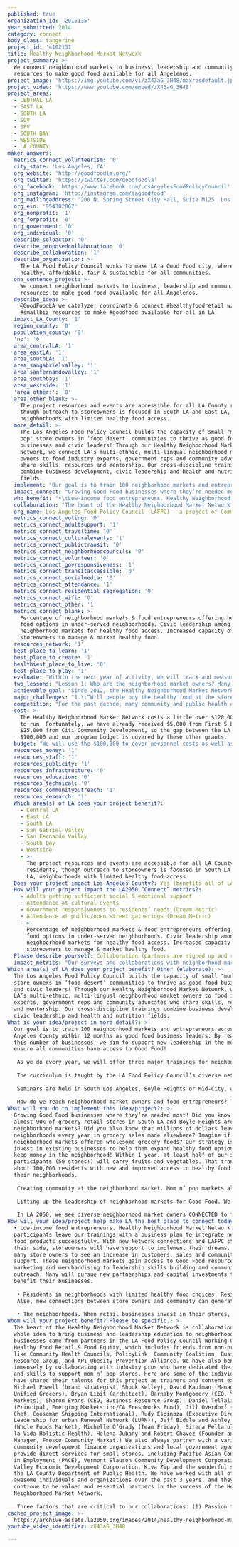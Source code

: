 ```yaml
---
published: true
organization_id: '2016135'
year_submitted: 2014
category: connect
body_class: tangerine
project_id: '4102131'
title: Healthy Neighborhood Market Network
project_summary: >-
  We connect neighborhood markets to business, leadership and community
  resources to make good food available for all Angelenos.
project_image: 'https://img.youtube.com/vi/zX43aG_3H48/maxresdefault.jpg'
project_video: 'https://www.youtube.com/embed/zX43aG_3H48'
project_areas:
  - CENTRAL LA
  - EAST LA
  - SOUTH LA
  - SGV
  - SFV
  - SOUTH BAY
  - WESTSIDE
  - LA COUNTY
maker_answers:
  metrics_connect_volunteerism: '0'
  city_state: 'Los Angeles, CA'
  org_website: 'http://goodfoodla.org/'
  org_twitter: 'https://twitter.com/goodfoodla'
  org_facebook: 'https://www.facebook.com/LosAngelesFoodPolicyCouncil'
  org_instagram: 'http://instagram.com/lagoodfood'
  org_mailingaddress: '200 N. Spring Street City Hall, Suite M125. Los Angeles, CA 90012'
  org_ein: '954302067'
  org_nonprofit: '1'
  org_forprofit: '0'
  org_government: '0'
  org_individual: '0'
  describe_soloactor: '0'
  describe_proposedcollaboration: '0'
  describe_collaboration: '1'
  describe_organization: >-
    The LA Food Policy Council works to make LA a Good Food city, where food is
    healthy, affordable, fair & sustainable for all communities.
  one_sentence_project: >-
    We connect neighborhood markets to business, leadership and community
    resources to make good food available for all Angelenos.
  describe_idea: >-
    @GoodFoodLA we catalyze, coordinate & connect #healthyfoodretail w/
    #smallbiz resources to make #goodfood available for all in LA.
  impact_LA_County: '1'
  region_county: '0'
  population_county: '0'
  'no': '0'
  area_centralLA: '1'
  area_eastLA: '1'
  area_southLA: '1'
  area_sangabrielvalley: '1'
  area_sanfernandovalley: '1'
  area_southbay: '1'
  area_westside: '1'
  'area_other:': '0'
  area_other_blank: >-
    The project resources and events are accessible for all LA County residents,
    though outreach to storeowners is focused in South LA and East LA,
    neighborhoods with limited healthy food access. 
  more_detail: >-
    The Los Angeles Food Policy Council builds the capacity of small "mom n’
    pop" store owners in ‘food desert’ communities to thrive as good food
    businesses and civic leaders! Through our Healthy Neighborhood Market
    Network, we connect LA’s multi-ethnic, multi-lingual neighborhood market
    owners to food industry experts, government reps and community advocates who
    share skills, resources and mentorship. Our cross-discipline trainings
    combine business development, civic leadership and health and nutrition
    fields. 
  implement: "Our goal is to train 100 neighborhood markets and entrepreneurs across Los Angeles County within 12 months as good food business leaders. By reaching this number of businesses, we aim to support new leadership in the movement to ensure all communities have access to Good Food!\r\n\r\nAs we do every year, we will offer three major trainings for neighborhood markets and food entrepreneurs, one conducted in Korean, one in Spanish and a large multi-lingual gathering called “Healthy Foods, Healthy Businesses.” This year, we are excited to unveil our complete multi-discipline curriculum which is specifically designed for neighborhood retailers and entrepreneurs serving low-income communities in Los Angeles. The seminars help businesses achieve “triple-bottom” line impacts, helping them grow their business, sell a healthier product and better serve the community. \r\n\r\nThe curriculum is taught by the LA Food Policy Council’s diverse network of industry, government and non-profit professionals who bring decades of experience in food retail, wholesale, distribution, public health and community development. Topics covered include marketing, merchandising, store design, procurement and vendor relationships, profitability of fresh food, financing, store upgrades, health, nutrition and community partnerships. Participants walk out with an action plan for their new healthy business and tons of new contacts to help them along the way. \r\n\r\nSeminars are held in South Los Angeles, Boyle Heights or Mid-City, where there is a high concentration of neighborhood markets and the greatest need for more healthy food options. This year, we are excited to hold our first-ever “train the trainers” event for healthy neighborhood market owners who are ready to share what they have learned with their peers. We believe in the leadership and experiential know-how of small business owners and have seen that peer-to-peer learning makes a huge impact. \r\n\r\nHow do we reach neighborhood market owners and food entrepreneurs? To date, we have touched over 400 small food businesses in “food desert” neighborhoods by putting our boots on the ground and reaching out. Every year, our multi-lingual (Korean and Spanish speaking) staff spend countless hours walking the block and visiting store owners across LA to learn about their business needs and connect them to resources. We also circulate newsletters and radio advertisements and partner directly with business associations. We’re ready to grow the Network! "
  impact_connect: "Growing Good Food businesses where they’re needed most! Did you know that almost 90% of grocery retail stores in South LA and Boyle Heights are small neighborhood markets? Did you also know that millions of dollars leave these neighborhoods every year in grocery sales made elsewhere? Imagine if ALL neighborhood markets offered wholesome grocery foods? Our strategy is to invest in existing businesses to help them expand healthy food options and keep money in the neighborhood! Within 1 year, at least half of our storeowner participants (50 stores!) will carry fruits and vegetables. That translates to about 100,000 residents with new and improved access to healthy food right in their neighborhoods.\r\n\r\nCreating community at the neighborhood market. Mom n’ pop markets already act as community hubs in many neighborhoods, where locals share tips and friendly chisme while picking up their daily goods. How can we take that kind of neighborhood connectivity to the next level? Our project facilitates partnerships between markets and their local neighborhood institutions like schools, clinics, libraries, churches and neighborhood councils to unite together as “Good Food Neighbors.” That means they’ve pledged to spread the word about the good eats now available at their local corner store. The store becomes the site of healthy cooking demos, smoothie sampling and health consultations. Working together, market owners and their neighbors create a safe, clean, community-serving space. It’s a “win-win!”\r\n\r\nLifting up the leadership of neighborhood markets for Good Food. We believe that in order to create a Good Food system in LA, we need to invest in the leadership of those who have been historically disenfranchised. Neighborhood markets in LA are mostly Korean, Latino or African-American family-run businesses. Many are immigrants or first-generation, with limited formal education. We’ve found that they have a TON of great ideas about improving their communities. Through public speaking, media and peer teaching, the Healthy Neighborhood Market Network is a forum for store owners to participate in civic and policy discussions on what can create economically just, vibrant and healthy communities.\r\n\r\nIn LA 2050, we see diverse neighborhood market owners CONNECTED to fellow food businesses, neighborhood leaders, government reps and each other in mutually beneficial ways that improve the health of communities through good food, local business and increased civic participation."
  who_benefit: "•\tLow-income food entrepreneurs. Healthy Neighborhood Market Network participants leave our trainings with a business plan to integrate new healthy food products successfully. With new Network connections and LAFPC staff by their side, storeowners will have support to implement their dreams. We expect many store owners to see an increase in customers, sales and community support. These neighborhood markets gain access to Good Food resources from marketing and merchandising to leadership skills building and community outreach. Many will pursue new partnerships and capital investments that will benefit their businesses.\r\n\r\n•\tResidents in neighborhoods with limited healthy food choices. Residents benefit from expanded choices for places to buy fresh fruits, vegetables and other wholesome food products. By making the “healthy choice the easy choice,” residents’ prospects for improved diet and health go up. This is especially great for young people, the elderly and transit-dependent, who rely more on nearby-by neighborhood markets for food. Hopefully, over time, this will lead to a decrease in diet-related health challenges like diabetes and obesity, which impact low-income communities of color disproportionately. \r\nAlso, new connections between store owners and community can generate mutual growth opportunities. In one case, a team of high school students partnered with their local merchant to survey youth on their interest in healthy food, create marketing materials, and plan a block party for the “grand re-opening” of the store as a healthy market. In turn, the store owner acted as a mentor and hosted two students as interns.\r\n\r\n•\tThe neighborhoods. When retail businesses invest in their stores, the whole neighborhood benefits. Revitalized food retail improves commercial corridors, creates destinations and strengthens neighborhood identity. As neighborhood markets become active community hubs for sharing health resources, this also means safer, more walkable and connected neighborhoods. It’s a way to invest in low-income neighborhoods while mitigating displacement, since local businesses are more likely to employ and spend their money locally. We target the trainings and services to store owners in historically disinvested neighborhoods with limited healthy food options. Most Healthy Neighborhood Market Network storeowners hail from South Los Angeles, Boyle Heights, East Los Angeles, Mid-City and Koreatown, East Hollywood and Northeast San Fernando Valley."
  collaboration: "The heart of the Healthy Neighborhood Market Network is collaboration! The whole idea to bring business and leadership education to neighborhood food businesses came from partners in the LA Food Policy Council Working Group on Healthy Food Retail & Food Equity, which includes friends from non-profits like Community Health Councils, PolicyLink, Community Coalition, Business Resource Group, and API Obesity Prevention Alliance. We have also benefited immensely by collaborating with industry pros who have dedicated their time and skills to support mom n’ pop stores. Here are some of the individuals who have shared their talents for this project as trainers and content experts:  Michael Powell (brand strategist, Shook Kelley), David Kaufman (Manager, Unified Grocers), Bryan Libit (architect), Barnaby Montgomery (CEO, Yummy.com Markets), Sharon Evans (CEO, Business Resource Group), Daniel Tellalian (Principal, Emerging Markets inc/CA FreshWorks Fund), Jill Overdorf (Executive Chef, Cooseman Shipping International), Rudy Espinoza (Executive Director, Leadership for urban Renewal Network (LURN)), Jeff Biddle and Ashley Gibbons (Whole Foods Market), Michelle O’Grady (Team Friday), Sirena Pellarollo (Viva la Vida Holistic Health), Helena Jubany and Robert Chavez (Founder and General Manager, Fresco Community Market.) We also always partner with a variety of community development finance organizations and local government agencies who provide direct services for small stores, including Pacific Asian Consortium in Employment (PACE), Vermont Slauson Community Development Corporation, Valley Economic Development Corporation, Kiva Zip and the wonderful staff at the LA County Department of Public Health. We have worked with all of these awesome individuals and organizations over the past 3 years, and they will continue to be valued and essential partners in the success of the Healthy Neighborhood Market Network. \r\n\r\nThree factors that are critical to our collaborations: (1) Passion for food equity: the idea that all communities deserve access to fresh, affordable food (2) A shared belief that we need to reach across silos in order to make long-lasting change. We need diverse talents, expertise and perspectives to get the kind of food system change we all hope for, and (3) The demonstrated success of the “collective impact” model: all our powers combined will ensure equitable opportunities for education and well-being in the future. "
  org_name: Los Angeles Food Policy Council (LAFPC) – a project of Community Partners
  metrics_connect_voting: '0'
  metrics_connect_adultsupport: '1'
  metrics_connect_traveltime: '0'
  metrics_connect_culturalevents: '1'
  metrics_connect_publictransit: '0'
  metrics_connect_neighborhoodcouncils: '0'
  metrics_connect_volunteer: '0'
  metrics_connect_govresponsiveness: '1'
  metrics_connect_transitaccessible: '0'
  metrics_connect_socialmedia: '0'
  metrics_connect_attendance: '1'
  metrics_connect_residential segregation: '0'
  metrics_connect_wifi: '0'
  metrics_connect_other: '1'
  metrics_connect_blank: >-
    Percentage of neighborhood markets & food entrepreneurs offering healthy
    food options in under-served neighborhoods. Civic leadership among
    neighborhood markets for healthy food access. Increased capacity of
    storeowners to manage & market healthy food.
  resources_network: '1'
  best_place_to_learn: '1'
  best_place_to_create: '1'
  healthiest_place_to_live: '0'
  best_place_to_play: '1'
  evaluate: "Within the next year of activity, we will track and measure our progress toward several indicators of success: \r\n\r\n•\tPercentage of neighborhood markets and food entrepreneurs offering healthy food options in under-served neighborhoods. Success is defined by at least 50% of neighborhood market owners trained (approximately 50 new stores) introducing new produce within 6 months of the training. We will conduct pre- and post-surveys at the training as well as follow up surveys within 3 months to verify that new healthy food products are available. Baseline data is the quantity and quality of healthy food products in stores before participation in HNMN and target data is a minimum increase of 3 new, prominently displayed produce products in the store.\r\n\r\n•\tIncreased knowledge, skills and aptitudes of nutrition, community health, management of fresh produce and other healthy food business skills among neighborhood market owners in under-served communities. Success is defined as a majority of participating storeowners demonstrate confidence and skills in operationalizing fresh inventory. This will ensure the long-term viability of the new fresh produce in the store. Baseline data is the documented knowledge, skills and aptitudes of storeowners prior to the training and the target data are quantitative and qualitative improvements in the area of nutrition, health and healthy food business. \r\n\r\n•\tIncreased civic leadership among small neighborhood markets in efforts to increase availability of healthy food in under-served communities. Success is defined as the demonstrated leadership of 3 neighborhood market owners as peer role models that help change the way the neighborhood market sector conducts business. This outcome is measured by market owner participation in trainings as peer teachers and at least three high-visibility public speaking events with the news media or civic spaces. This will be documented through news articles, photographs, videos and event write-ups that include quotes by storeowners. \r\n\r\nWe will also track and report revenue increases and new jobs created among the total cohort, how many participants pursue additional capital resources to grow their businesses and the results of any new partnerships formed as a result of the Healthy Neighborhood Market Network."
  two_lessons: "Lesson 1: Who are the neighborhood market owners? Many neighborhood markets in Los Angeles are family-owned and operated by immigrant or first generation entrepreneurs. Though passionate and driven, many do not have the time or resources to advance their education in ways that benefit their business and community. At times, limited language skills can be a barrier as well. The Healthy Neighborhood Market Network was designed to meet the specific needs of small food businesses operating in historically disenfranchised communities. Our seminars are offered in Spanish, Korean and English, and at times of the week that are best for small store owners. We also do extensive “boots on the ground” outreach and in-store consulting so that store owners can receive valuable information and resources directly in their place of business. \r\n\r\nLesson 2: The fresh food business can be tricky! Not only is the business owner dealing with thin profit margins, but also a perishable product. Neighborhood markets owners and other intrepid food entrepreneurs are increasingly interested in fresh and healthy food, but they need new business models to ensure their foray into fresh is sustainable and profitable. There’s no one-size-fits-all model. One store may thrive as a produce grocer while another store’s customer base comes to them for healthy snacks and grab-and-go meals. We focus on bringing store owners choices and strategies to help them create a new healthy food business model that works for where they’re at. \r\n\r\nOne more, couldn’t help it! \r\n\r\nLesson 3: Neighborhood markets, corner stores, small mom n’ pop businesses are the primary food retail environment for low-income Angelenos. In South LA they make up 86% of the grocery retail environment, and 88% in East Los Angeles. While typically stocked with high calorie, non-nutritious foods, this is the existing food infrastructure for many, totaling 3,400 neighborhood markets in LA County. We see this as a key way to work with what we’ve got- while also seeking to expand healthy food retail options through new grocery stores, restaurants and farmer’s markets. We’ve designed our initiative to reach as many stores as possible by 2050, which complements many “corner store conversion” projects taking place. "
  achievable_goal: "Since 2012, the Healthy Neighborhood Market Network has touched at over 400 neighborhood markets in low-income communities through outreach efforts, and trained approximately 160 stores at five capacity-building seminars. Our multi-lingual staff has successfully organized language-specific and accessible resources for participants through two Korean language, one Spanish language and two multi-lingual events. Through direct consulting, we led and collaborated on five corner store conversion projects in high-need areas in the last year, which gave us a lot of grounded perspective on what it takes to work with neighborhood markets. Over the last 2 years, we’ve refined the approach, developed a comprehensive Resource Guide, and now we’re ready to combine the “best of” of material into one comprehensive curriculum. The three business and leadership development trainings are do-able because we’ve done them for the past 2 years, and the new curriculum is just a couple months away from completion. \r\n\r\nAs an organization, the LA Food Policy Council is a “collective impact” initiative comprised of a 40-member Leadership Board, six staff and an engaged network of more than 900 individuals from 180+ stakeholder organizations. In this way, we’re very well positioned to “catalyze, coordinate and connect” resources for LA’s neighborhood markets. The overall LA Food Policy Council Network includes numerous distributors, wholesalers, retail experts, business, government and non-profit professionals who already share their knowledge and expertise as trainers and resource providers through the HNMN project. We also learn and create alongside our community of food system innovators, urban farmers, chefs, advocates, policy makers, entrepreneurs, and artists who inspire our work. We love connecting our networks to the dynamo neighborhood market owners and community residents that are bringing Good Food to LA’s neighborhoods. "
  major_challenges: "1.\t“Will people buy the healthy food at the stores?” We know there is unmet demand in LA’s ‘food desert’ areas because of grocery retail leakage data. However, how can we ensure that demand will be re-oriented to new healthy food options at neighborhood markets? We can’t. That’s why partnerships with neighborhood institutions and community-based organizations is key to success. We facilitate those partnerships, and also provide tools and resources for CBOs on “best practices” for working with neighborhood markets. We emphasize the “Good Food Neighbor Pledge” for local schools, churches, block clubs and neighborhood councils to pledge to buy healthy food as an institution from their new healthy neighborhood market. And we empower store owners to leverage their community partnerships for marketing and to offer in-store healthy food demos.\r\n\r\n2.\t“Will the store owners follow through after the trainings?” Neighborhood market owners come out of our trainings excited to incorporate healthy food into their businesses, but they need technical assistance and community outreach support to successfully implement their goals. In addition to our own follow up calls and visits, our approach is to connect store owners to specific partners that can help them based on where they are at. Ready for a loan for a new refrigerator? Please meet our community finance friends. Want to hit the ground running with a local marketing campaign? We know some awesome marketers and perhaps your local block club can assist with spreading the word. We provide extensive technical assistance directly to stores, as well as community groups, but we know we can’t do it alone, and we don’t have to. That’s the beauty of collective impact. As neighborhood markets exercise channels in the network to achieve their dreams, they're establishing their own role as a resource in their communities and to the good food movement."
  competition: "For the past decade, many community and public health organizations nationwide have worked to “convert” corner markets into healthy food retailers. While there have been many successes, market conversion projects are costly, and labor and time intensive. Many stores conversions fizzle out over time because it is challenging to make money from fresh food products without developing a new business model, and without ongoing business development support. In LA, there are several non-profits, such as API Obesity Prevention Alliance, Public Matters, La Causa YouthBuild, Brotherhood Crusade, as well as the LA County Department of Public Health currently involved in corner store conversion projects. The CA FreshWorks Fund, in a recent partnership with First 5 LA, makes “friendly” capital available to neighborhood markets for store upgrades. \r\n\r\nWe love and respect this work and see ours as complementary. Our services complement the dozens of “market makeover” projects across Los Angeles County by building the business acumen and leadership capacity of the entire neighborhood market sector. In essence, we are developing a pipeline of market owners interested and ready for \"market makeover\" projects and investments like FreshWorks. Through the trainings and relationship building through the HNMN, storeowners understand the value proposition, their stake in achieving success, and the component parts of a successful “conversion.” \r\n\r\nWe’re also different from other work focused on healthy food retail because our goal is to empower storeowners to embark on a “Do It Yourself” version of a healthy corner store conversion, because realistically the non-profit and public sectors will never be able to convert the over 3,000 small stores in LA County through market makeovers. With a sector-wide focus and building off the lessons learned of market makeover projects, our aim is to achieve a “tipping point” where healthy food becomes the “new normal” for neighborhood markets. To our knowledge, the Healthy Neighborhood Market Network is extremely unique in LA and in the country. We often chat with colleagues across California and the US who are interested in learning about our model because corner store conversion practitioners understand the need for this kind of ongoing resource network. We are the only organization in LA that has the ability and orientation to run a capacity-building resource network for the entire neighborhood network.  "
  cost: >-
    The Healthy Neighborhood Market Network costs a little over $120,000 a year
    to run. Fortunately, we have already received $5,000 from First 5 LA and
    $25,000 from Citi Community Development, so the gap between the LA 2050
    $100,000 and our program budget is covered by these other grants. 
  budget: "We will use the $100,000 to cover personnel costs as well as direct costs associated with developing resources and conducting the trainings, including facilities rentals, translation fees, catering, honoraria for our trainers, and photography. Our actual budget exceeds $100,000 by about $23,000. We will cover this amount in fiscal sponsor fees and part of our direct costs budget through other, already secured funding sources.  \r\n\r\nDetailed Actual Project Budget \r\n\r\nPersonnel Expenses\r\nDirector (40% FTE) - $32,964\r\nCommunity Outreach Coordinator (80% FTE) $37,884\r\nPERSONNEL COST TOTAL: $          70,848 \r\n\r\nDirect Costs\r\nMaterials/Supplies/Graphic Design - $10,000\r\nTechnical Assistance Consultants/Trainer Fees – $5,000\r\nFood/Cooking Demos - $1,000\r\nFacilities Rentals – $8,000\r\nCatering - $3,000\r\nTranslation - $8,000\r\nBroadcast Media/Advertising - $4,000\r\nVideo/Photography - $3,000\r\n\r\nDIRECT COST TOTALS: $42,000\r\n\r\nFiscal Sponsor Fee (9%): $10,156.32\r\n\r\nTOTAL PROJECT BUDGET: $123,004.32"
  resources_money: '1'
  resources_staff: '1'
  resources_publicity: '1'
  resources_infrastructure: '0'
  resources_education: '0'
  resources_technical: '0'
  resources_communityoutreach: '1'
  resources_research: '1'
  Which area(s) of LA does your project benefit?:
    - Central LA
    - East LA
    - South LA
    - San Gabriel Valley
    - San Fernando Valley
    - South Bay
    - Westside
    - >-
      The project resources and events are accessible for all LA County
      residents, though outreach to storeowners is focused in South LA and East
      LA, neighborhoods with limited healthy food access. 
  Does your project impact Los Angeles County?: Yes (benefits all of LA County)
  How will your project impact the LA2050 “Connect” metrics?:
    - Adults getting sufficient social & emotional support
    - Attendance at cultural events
    - Government responsiveness to residents’ needs (Dream Metric)
    - Attendance at public/open street gatherings (Dream Metric)
    - >-
      Percentage of neighborhood markets & food entrepreneurs offering healthy
      food options in under-served neighborhoods. Civic leadership among
      neighborhood markets for healthy food access. Increased capacity of
      storeowners to manage & market healthy food.
  Please describe yourself: Collaboration (partners are signed up and ready to hit the ground running!)
  impact_metrics: "Our surveys and collaborations with neighborhood market owners reveal high levels of social and economic isolation. Often, market owners are shocked to learn that there are educational and networking spaces specifically for them. Participation at a Healthy Neighborhood Market Network event is sometimes their first time attending a conference or seminar.\r\n\r\nBy organizing a previously isolated yet critical stakeholder group for healthy food access and community development- neighborhood market owners— the Healthy Neighborhood Market Network creates a forum for new and needed voices in discussion on economic development, public health and land use policies that impact the health and well-being of Angelenos.\r\n\r\nTwo great examples of this are Nelson Garcia (owner of Alba Snacks & Services Market) and Brad Min (Manager of Supermercado Latino), both South LA entrepreneurs. Mr. Garcia teamed up with local high school students and the neighborhood council to bring healthy food to his store. To help pay for new changes, he raised $5,000 through a crowd-sourced Kiva Zip loan, with lenders locally and from all over the world cheering him on! He then shared his inspiring story at City Hall with a room full of government leaders and investors at an event hosted by Mayor Garcetti’s Economic Development Team and Kiva Zip. Mr. Min recently expressed his leadership as an environmentalist by partnering with LA’s Bureau of Sanitation at a plastic bag ban kick-off event. Mr. Min told reporters that moving away from plastic bags in his store made sense to him from a financial, community and environmental standpoint. These new alliances and voices are critical to achieving true social connectedness in LA.\r\n\r\nThe project has also engaged government to be more aware and responsive to the unique needs of small food retailers in low-income neighborhoods, improving communication and coordination of permitting and the deployment of business resources. For example, LAFPC staff recently collaborated with LA County Department of Public Health/Environmental Health Division to develop resources that address common questions store owners have about selling fresh produce.\r\n\r\nWe also expect to see an increase in the knowledge, skills and aptitudes related to nutrition, community health, fresh inventory and business management among neighborhood markets in low-income neighborhoods. By 2050, we expect to see the majority of the small food retailer sector in LA offering fresh and healthy food."
Which area(s) of LA does your project benefit? Other (elaborate): >-
  The Los Angeles Food Policy Council builds the capacity of small "mom n’ pop"
  store owners in ‘food desert’ communities to thrive as good food businesses
  and civic leaders! Through our Healthy Neighborhood Market Network, we connect
  LA’s multi-ethnic, multi-lingual neighborhood market owners to food industry
  experts, government reps and community advocates who share skills, resources
  and mentorship. Our cross-discipline trainings combine business development,
  civic leadership and health and nutrition fields.
What is your idea/project in more detail?: >-
  Our goal is to train 100 neighborhood markets and entrepreneurs across Los
  Angeles County within 12 months as good food business leaders. By reaching
  this number of businesses, we aim to support new leadership in the movement to
  ensure all communities have access to Good Food!
   
   As we do every year, we will offer three major trainings for neighborhood markets and food entrepreneurs, one conducted in Korean, one in Spanish and a large multi-lingual gathering called “Healthy Foods, Healthy Businesses.” This year, we are excited to unveil our complete multi-discipline curriculum which is specifically designed for neighborhood retailers and entrepreneurs serving low-income communities in Los Angeles. The seminars help businesses achieve “triple-bottom” line impacts, helping them grow their business, sell a healthier product and better serve the community. 
   
   The curriculum is taught by the LA Food Policy Council’s diverse network of industry, government and non-profit professionals who bring decades of experience in food retail, wholesale, distribution, public health and community development. Topics covered include marketing, merchandising, store design, procurement and vendor relationships, profitability of fresh food, financing, store upgrades, health, nutrition and community partnerships. Participants walk out with an action plan for their new healthy business and tons of new contacts to help them along the way. 
   
   Seminars are held in South Los Angeles, Boyle Heights or Mid-City, where there is a high concentration of neighborhood markets and the greatest need for more healthy food options. This year, we are excited to hold our first-ever “train the trainers” event for healthy neighborhood market owners who are ready to share what they have learned with their peers. We believe in the leadership and experiential know-how of small business owners and have seen that peer-to-peer learning makes a huge impact. 
   
   How do we reach neighborhood market owners and food entrepreneurs? To date, we have touched over 400 small food businesses in “food desert” neighborhoods by putting our boots on the ground and reaching out. Every year, our multi-lingual (Korean and Spanish speaking) staff spend countless hours walking the block and visiting store owners across LA to learn about their business needs and connect them to resources. We also circulate newsletters and radio advertisements and partner directly with business associations. We’re ready to grow the Network!
What will you do to implement this idea/project?: >-
  Growing Good Food businesses where they’re needed most! Did you know that
  almost 90% of grocery retail stores in South LA and Boyle Heights are small
  neighborhood markets? Did you also know that millions of dollars leave these
  neighborhoods every year in grocery sales made elsewhere? Imagine if ALL
  neighborhood markets offered wholesome grocery foods? Our strategy is to
  invest in existing businesses to help them expand healthy food options and
  keep money in the neighborhood! Within 1 year, at least half of our storeowner
  participants (50 stores!) will carry fruits and vegetables. That translates to
  about 100,000 residents with new and improved access to healthy food right in
  their neighborhoods.
   
   Creating community at the neighborhood market. Mom n’ pop markets already act as community hubs in many neighborhoods, where locals share tips and friendly chisme while picking up their daily goods. How can we take that kind of neighborhood connectivity to the next level? Our project facilitates partnerships between markets and their local neighborhood institutions like schools, clinics, libraries, churches and neighborhood councils to unite together as “Good Food Neighbors.” That means they’ve pledged to spread the word about the good eats now available at their local corner store. The store becomes the site of healthy cooking demos, smoothie sampling and health consultations. Working together, market owners and their neighbors create a safe, clean, community-serving space. It’s a “win-win!”
   
   Lifting up the leadership of neighborhood markets for Good Food. We believe that in order to create a Good Food system in LA, we need to invest in the leadership of those who have been historically disenfranchised. Neighborhood markets in LA are mostly Korean, Latino or African-American family-run businesses. Many are immigrants or first-generation, with limited formal education. We’ve found that they have a TON of great ideas about improving their communities. Through public speaking, media and peer teaching, the Healthy Neighborhood Market Network is a forum for store owners to participate in civic and policy discussions on what can create economically just, vibrant and healthy communities.
   
   In LA 2050, we see diverse neighborhood market owners CONNECTED to fellow food businesses, neighborhood leaders, government reps and each other in mutually beneficial ways that improve the health of communities through good food, local business and increased civic participation.
How will your idea/project help make LA the best place to connect today? In LA2050?: >-
  • Low-income food entrepreneurs. Healthy Neighborhood Market Network
  participants leave our trainings with a business plan to integrate new healthy
  food products successfully. With new Network connections and LAFPC staff by
  their side, storeowners will have support to implement their dreams. We expect
  many store owners to see an increase in customers, sales and community
  support. These neighborhood markets gain access to Good Food resources from
  marketing and merchandising to leadership skills building and community
  outreach. Many will pursue new partnerships and capital investments that will
  benefit their businesses.
   
   • Residents in neighborhoods with limited healthy food choices. Residents benefit from expanded choices for places to buy fresh fruits, vegetables and other wholesome food products. By making the “healthy choice the easy choice,” residents’ prospects for improved diet and health go up. This is especially great for young people, the elderly and transit-dependent, who rely more on nearby-by neighborhood markets for food. Hopefully, over time, this will lead to a decrease in diet-related health challenges like diabetes and obesity, which impact low-income communities of color disproportionately. 
   Also, new connections between store owners and community can generate mutual growth opportunities. In one case, a team of high school students partnered with their local merchant to survey youth on their interest in healthy food, create marketing materials, and plan a block party for the “grand re-opening” of the store as a healthy market. In turn, the store owner acted as a mentor and hosted two students as interns.
   
   • The neighborhoods. When retail businesses invest in their stores, the whole neighborhood benefits. Revitalized food retail improves commercial corridors, creates destinations and strengthens neighborhood identity. As neighborhood markets become active community hubs for sharing health resources, this also means safer, more walkable and connected neighborhoods. It’s a way to invest in low-income neighborhoods while mitigating displacement, since local businesses are more likely to employ and spend their money locally. We target the trainings and services to store owners in historically disinvested neighborhoods with limited healthy food options. Most Healthy Neighborhood Market Network storeowners hail from South Los Angeles, Boyle Heights, East Los Angeles, Mid-City and Koreatown, East Hollywood and Northeast San Fernando Valley.
Whom will your project benefit? Please be specific.: >-
  The heart of the Healthy Neighborhood Market Network is collaboration! The
  whole idea to bring business and leadership education to neighborhood food
  businesses came from partners in the LA Food Policy Council Working Group on
  Healthy Food Retail & Food Equity, which includes friends from non-profits
  like Community Health Councils, PolicyLink, Community Coalition, Business
  Resource Group, and API Obesity Prevention Alliance. We have also benefited
  immensely by collaborating with industry pros who have dedicated their time
  and skills to support mom n’ pop stores. Here are some of the individuals who
  have shared their talents for this project as trainers and content experts:
  Michael Powell (brand strategist, Shook Kelley), David Kaufman (Manager,
  Unified Grocers), Bryan Libit (architect), Barnaby Montgomery (CEO, Yummy.com
  Markets), Sharon Evans (CEO, Business Resource Group), Daniel Tellalian
  (Principal, Emerging Markets inc/CA FreshWorks Fund), Jill Overdorf (Executive
  Chef, Cooseman Shipping International), Rudy Espinoza (Executive Director,
  Leadership for urban Renewal Network (LURN)), Jeff Biddle and Ashley Gibbons
  (Whole Foods Market), Michelle O’Grady (Team Friday), Sirena Pellarollo (Viva
  la Vida Holistic Health), Helena Jubany and Robert Chavez (Founder and General
  Manager, Fresco Community Market.) We also always partner with a variety of
  community development finance organizations and local government agencies who
  provide direct services for small stores, including Pacific Asian Consortium
  in Employment (PACE), Vermont Slauson Community Development Corporation,
  Valley Economic Development Corporation, Kiva Zip and the wonderful staff at
  the LA County Department of Public Health. We have worked with all of these
  awesome individuals and organizations over the past 3 years, and they will
  continue to be valued and essential partners in the success of the Healthy
  Neighborhood Market Network. 
   
   Three factors that are critical to our collaborations: (1) Passion for food equity: the idea that all communities deserve access to fresh, affordable food (2) A shared belief that we need to reach across silos in order to make long-lasting change. We need diverse talents, expertise and perspectives to get the kind of food system change we all hope for, and (3) The demonstrated success of the “collective impact” model: all our powers combined will ensure equitable opportunities for education and well-being in the future.
cached_project_image: >-
  https://archive-assets.la2050.org/images/2014/healthy-neighborhood-market-network/img.youtube.com/vi/zX43aG_3H48/maxresdefault.jpg
youtube_video_identifier: zX43aG_3H48

---
```


